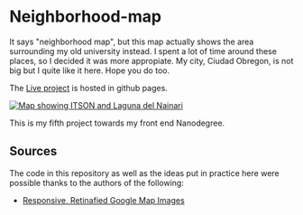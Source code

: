 # Neighborhood-map
<p>It says "neighborhood map", but this map actually shows the area surrounding my old university instead. I spent a lot of time around these places, so I decided it was more appropiate. My city, Ciudad Obregon, is not big but I quite like it here. Hope you do too.</p>
<p>The <a href="http://veritoleon.github.io/neighborhood-map/">Live project</a> is hosted in github pages.</p>
<a href="http://veritoleon.github.io/neighborhood-map/"><img src="http://maps.google.com/maps/api/staticmap?center=27.4950000,-109.969000&zoom=15&size=200x200" alt="Map showing ITSON and Laguna del Nainari"></a>
<p>This is my fifth project towards my front end Nanodegree.</p>

## Sources
The code in this repository as well as the ideas put in practice here were possible thanks to the authors of the following:
* <a href="http://webdesigntutsplus.s3.amazonaws.com/tuts/365_google_maps/demo/index.html">Responsive, Retinafied Google Map Images</a>
